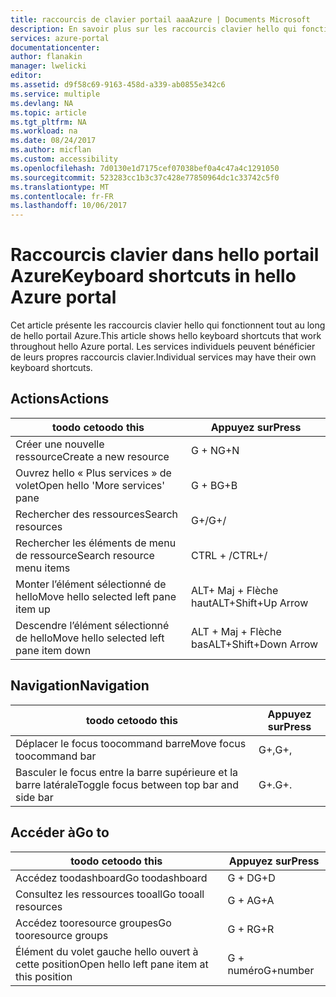```yaml
---
title: raccourcis de clavier portail aaaAzure | Documents Microsoft
description: En savoir plus sur les raccourcis clavier hello qui fonctionnent dans hello portail Azure.
services: azure-portal
documentationcenter: 
author: flanakin
manager: lwelicki
editor: 
ms.assetid: d9f58c69-9163-458d-a339-ab0855e342c6
ms.service: multiple
ms.devlang: NA
ms.topic: article
ms.tgt_pltfrm: NA
ms.workload: na
ms.date: 08/24/2017
ms.author: micflan
ms.custom: accessibility
ms.openlocfilehash: 7d0130e1d7175cef07038bef0a4c47a4c1291050
ms.sourcegitcommit: 523283cc1b3c37c428e77850964dc1c33742c5f0
ms.translationtype: MT
ms.contentlocale: fr-FR
ms.lasthandoff: 10/06/2017
---
```

# <a name="keyboard-shortcuts-in-hello-azure-portal"></a><span data-ttu-id="83248-103">Raccourcis clavier dans hello portail Azure</span><span class="sxs-lookup"><span data-stu-id="83248-103">Keyboard shortcuts in hello Azure portal</span></span>
<span data-ttu-id="83248-104">Cet article présente les raccourcis clavier hello qui fonctionnent tout au long de hello portail Azure.</span><span class="sxs-lookup"><span data-stu-id="83248-104">This article shows hello keyboard shortcuts that work throughout hello Azure portal.</span></span> <span data-ttu-id="83248-105">Les services individuels peuvent bénéficier de leurs propres raccourcis clavier.</span><span class="sxs-lookup"><span data-stu-id="83248-105">Individual services may have their own keyboard shortcuts.</span></span>

## <a name="actions"></a><span data-ttu-id="83248-106">Actions</span><span class="sxs-lookup"><span data-stu-id="83248-106">Actions</span></span>
|<span data-ttu-id="83248-107">toodo ce</span><span class="sxs-lookup"><span data-stu-id="83248-107">toodo this</span></span> |<span data-ttu-id="83248-108">Appuyez sur</span><span class="sxs-lookup"><span data-stu-id="83248-108">Press</span></span> |
| --- | --- |
|<span data-ttu-id="83248-109">Créer une nouvelle ressource</span><span class="sxs-lookup"><span data-stu-id="83248-109">Create a new resource</span></span>|<span data-ttu-id="83248-110">G + N</span><span class="sxs-lookup"><span data-stu-id="83248-110">G+N</span></span>|
|<span data-ttu-id="83248-111">Ouvrez hello « Plus services » de volet</span><span class="sxs-lookup"><span data-stu-id="83248-111">Open hello 'More services' pane</span></span>|<span data-ttu-id="83248-112">G + B</span><span class="sxs-lookup"><span data-stu-id="83248-112">G+B</span></span>|
|<span data-ttu-id="83248-113">Rechercher des ressources</span><span class="sxs-lookup"><span data-stu-id="83248-113">Search resources</span></span>|<span data-ttu-id="83248-114">G+/</span><span class="sxs-lookup"><span data-stu-id="83248-114">G+/</span></span>| 
|<span data-ttu-id="83248-115">Rechercher les éléments de menu de ressource</span><span class="sxs-lookup"><span data-stu-id="83248-115">Search resource menu items</span></span>|<span data-ttu-id="83248-116">CTRL + /</span><span class="sxs-lookup"><span data-stu-id="83248-116">CTRL+/</span></span> |
|<span data-ttu-id="83248-117">Monter l’élément sélectionné de hello</span><span class="sxs-lookup"><span data-stu-id="83248-117">Move hello selected left pane item up</span></span> |<span data-ttu-id="83248-118">ALT+ Maj + Flèche haut</span><span class="sxs-lookup"><span data-stu-id="83248-118">ALT+Shift+Up Arrow</span></span>|
|<span data-ttu-id="83248-119">Descendre l’élément sélectionné de hello</span><span class="sxs-lookup"><span data-stu-id="83248-119">Move hello selected left pane item down</span></span> |<span data-ttu-id="83248-120">ALT + Maj + Flèche bas</span><span class="sxs-lookup"><span data-stu-id="83248-120">ALT+Shift+Down Arrow</span></span>|

## <a name="navigation"></a><span data-ttu-id="83248-121">Navigation</span><span class="sxs-lookup"><span data-stu-id="83248-121">Navigation</span></span>
|<span data-ttu-id="83248-122">toodo ce</span><span class="sxs-lookup"><span data-stu-id="83248-122">toodo this</span></span> |<span data-ttu-id="83248-123">Appuyez sur</span><span class="sxs-lookup"><span data-stu-id="83248-123">Press</span></span> |
| --- | --- |
|<span data-ttu-id="83248-124">Déplacer le focus toocommand barre</span><span class="sxs-lookup"><span data-stu-id="83248-124">Move focus toocommand bar</span></span> |<span data-ttu-id="83248-125">G+,</span><span class="sxs-lookup"><span data-stu-id="83248-125">G+,</span></span> |
|<span data-ttu-id="83248-126">Basculer le focus entre la barre supérieure et la barre latérale</span><span class="sxs-lookup"><span data-stu-id="83248-126">Toggle focus between top bar and side bar</span></span> | <span data-ttu-id="83248-127">G+.</span><span class="sxs-lookup"><span data-stu-id="83248-127">G+.</span></span> |

## <a name="go-to"></a><span data-ttu-id="83248-128">Accéder à</span><span class="sxs-lookup"><span data-stu-id="83248-128">Go to</span></span>
|<span data-ttu-id="83248-129">toodo ce</span><span class="sxs-lookup"><span data-stu-id="83248-129">toodo this</span></span> |<span data-ttu-id="83248-130">Appuyez sur</span><span class="sxs-lookup"><span data-stu-id="83248-130">Press</span></span> |
| --- | --- |
|<span data-ttu-id="83248-131">Accédez toodashboard</span><span class="sxs-lookup"><span data-stu-id="83248-131">Go toodashboard</span></span> |<span data-ttu-id="83248-132">G + D</span><span class="sxs-lookup"><span data-stu-id="83248-132">G+D</span></span> |
|<span data-ttu-id="83248-133">Consultez les ressources tooall</span><span class="sxs-lookup"><span data-stu-id="83248-133">Go tooall resources</span></span>|<span data-ttu-id="83248-134">G + A</span><span class="sxs-lookup"><span data-stu-id="83248-134">G+A</span></span> |
|<span data-ttu-id="83248-135">Accédez tooresource groupes</span><span class="sxs-lookup"><span data-stu-id="83248-135">Go tooresource groups</span></span>|<span data-ttu-id="83248-136">G + R</span><span class="sxs-lookup"><span data-stu-id="83248-136">G+R</span></span> |
|<span data-ttu-id="83248-137">Élément du volet gauche hello ouvert à cette position</span><span class="sxs-lookup"><span data-stu-id="83248-137">Open hello left pane item at this position</span></span> |<span data-ttu-id="83248-138">G + numéro</span><span class="sxs-lookup"><span data-stu-id="83248-138">G+number</span></span>|
